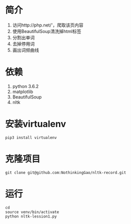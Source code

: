 # 简介
1. 访问http://php.net/'，爬取该页内容
2. 使用BeautifulSoup清洗掉html标签
3. 分割出单词
4. 去掉停用词
5. 画出词频曲线
# 依赖
1. python 3.6.2
2. matplotlib
3. BeautifulSoup
4. nltk
# 安装virtualenv
```
pip3 install virtualenv
```
# 克隆项目
```
git clone git@github.com:NothinkingGao/nltk-record.git
```

# 运行
```
cd 
source venv/bin/activate
python nltk-lession1.py
```